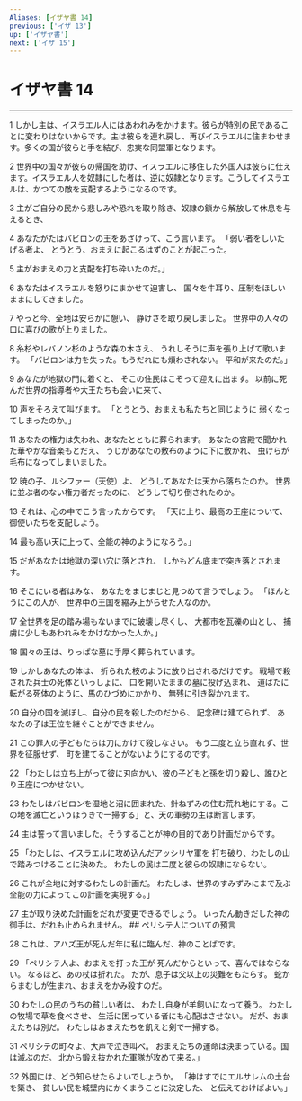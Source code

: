 ```yaml
---
Aliases: [イザヤ書 14]
previous: ['イザ 13']
up: ['イザヤ書']
next: ['イザ 15']
---
```

# イザヤ書 14

***




1 
しかし主は、イスラエル人にはあわれみをかけます。彼らが特別の民であることに変わりはないからです。主は彼らを連れ戻し、再びイスラエルに住まわせます。多くの国が彼らと手を結び、忠実な同盟軍となります。 



2 
世界中の国々が彼らの帰国を助け、イスラエルに移住した外国人は彼らに仕えます。イスラエル人を奴隷にした者は、逆に奴隷となります。こうしてイスラエルは、かつての敵を支配するようになるのです。 



3 
主がご自分の民から悲しみや恐れを取り除き、奴隷の鎖から解放して休息を与えるとき、 



4 
あなたがたはバビロンの王をあざけって、こう言います。 「弱い者をしいたげる者よ、 とうとう、おまえに起こるはずのことが起こった。 



5 
主がおまえの力と支配を打ち砕いたのだ。」 



6 
あなたはイスラエルを怒りにまかせて迫害し、 国々を牛耳り、圧制をほしいままにしてきました。 



7 
やっと今、全地は安らかに憩い、 静けさを取り戻しました。 世界中の人々の口に喜びの歌が上りました。 



8 
糸杉やレバノン杉のような森の木さえ、 うれしそうに声を張り上げて歌います。 「バビロンは力を失った。もうだれにも煩わされない。 平和が来たのだ。」 



9 
あなたが地獄の門に着くと、 そこの住民はこぞって迎えに出ます。 以前に死んだ世界の指導者や大王たちも会いに来て、 



10 
声をそろえて叫びます。 「とうとう、おまえも私たちと同じように 弱くなってしまったのか。」 



11 
あなたの権力は失われ、あなたとともに葬られます。 あなたの宮殿で聞かれた華やかな音楽もとだえ、 うじがあなたの敷布のように下に敷かれ、 虫けらが毛布になってしまいました。 



12 
暁の子、ルシファー（天使）よ、 どうしてあなたは天から落ちたのか。 世界に並ぶ者のない権力者だったのに、 どうして切り倒されたのか。 



13 
それは、心の中でこう言ったからです。 「天に上り、最高の王座について、 御使いたちを支配しよう。 



14 
最も高い天に上って、全能の神のようになろう。」 



15 
だがあなたは地獄の深い穴に落とされ、 しかもどん底まで突き落とされます。 



16 
そこにいる者はみな、 あなたをまじまじと見つめて言うでしょう。 「ほんとうにこの人が、 世界中の王国を縮み上がらせた人なのか。 



17 
全世界を足の踏み場もないまでに破壊し尽くし、 大都市を瓦礫の山とし、 捕虜に少しもあわれみをかけなかった人か。」 



18 
国々の王は、りっぱな墓に手厚く葬られています。 



19 
しかしあなたの体は、 折られた枝のように放り出されるだけです。 戦場で殺された兵士の死体といっしょに、 口を開いたままの墓に投げ込まれ、 道ばたに転がる死体のように、馬のひづめにかかり、 無残に引き裂かれます。 



20 
自分の国を滅ぼし、自分の民を殺したのだから、 記念碑は建てられず、 あなたの子は王位を継ぐことができません。 



21 
この罪人の子どもたちは刀にかけて殺しなさい。 もう二度と立ち直れず、世界を征服せず、 町を建てることがないようにするのです。 



22 
「わたしは立ち上がって彼に刃向かい、彼の子どもと孫を切り殺し、誰ひとり王座につかせない。 



23 
わたしはバビロンを湿地と沼に囲まれた、針ねずみの住む荒れ地にする。この地を滅亡というほうきで一掃する」と、天の軍勢の主は断言します。 



24 
主は誓って言いました。そうすることが神の目的であり計画だからです。 



25 
「わたしは、イスラエルに攻め込んだアッシリヤ軍を 打ち破り、わたしの山で踏みつけることに決めた。 わたしの民は二度と彼らの奴隷にならない。 



26 
これが全地に対するわたしの計画だ。 わたしは、世界のすみずみにまで及ぶ 全能の力によってこの計画を実現する。」 



27 
主が取り決めた計画をだれが変更できるでしょう。 いったん動きだした神の御手は、だれも止められません。 ## ペリシテ人についての預言 



28 
これは、アハズ王が死んだ年に私に臨んだ、神のことばです。 



29 
「ペリシテ人よ、おまえを打った王が 死んだからといって、喜んではならない。 なるほど、あの杖は折れた。 だが、息子は父以上の災難をもたらす。 蛇からまむしが生まれ、おまえをかみ殺すのだ。 



30 
わたしの民のうちの貧しい者は、 わたし自身が羊飼いになって養う。 わたしの牧場で草を食べさせ、 生活に困っている者にも心配はさせない。 だが、おまえたちは別だ。 わたしはおまえたちを飢えと剣で一掃する。 



31 
ペリシテの町々よ、大声で泣き叫べ。 おまえたちの運命は決まっている。国は滅ぶのだ。 北から鍛え抜かれた軍隊が攻めて来る。」 



32 
外国には、どう知らせたらよいでしょうか。 「神はすでにエルサレムの土台を築き、 貧しい民を城壁内にかくまうことに決定した、 と伝えておけばよい。」
